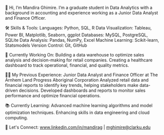 👋 Hi, I’m Mandira Ghimire. I’m a graduate student in Data Analytics with a background in accounting and experience working as a Junior Data Analyst and Finance Officer. 

🛠️ Skills & Tools:
Languages: Python, SQL, R
Data Visualization: Tableau, Power BI, Matplotlib, Seaborn, ggplot
Databases: MySQL, PostgreSQL, SQLite
Data Analysis: Pandas, NumPy, Excel
Machine Learning: Scikit-learn, Statsmodels
Version Control: Git, GitHub

🌱 Currently Working On:
Building a data warehouse to optimize sales analysis and decision-making for retail companies.
Creating a healthcare dashboard to track operational, financial, and quality metrics.

👩‍💻 My Previous Experience:
Junior Data Analyst and Finance Officer at The Arnhem Land Progress Aboriginal Corporation
Analyzed retail data and financial reports to identify key trends, helping stakeholders make data-driven decisions.
Developed dashboards and reports to monitor sales performance and optimize financial operations.

📚 Currently Learning:
Advanced machine learning algorithms and model optimization techniques.
Enhancing skills in data engineering and cloud computing.

💬 Let's Connect:
www.linkedin.com/in/mandirag | 
mghimire@clarku.edu






<!---
mandiragh/mandiragh is a ✨ special ✨ repository because its `README.md` (this file) appears on your GitHub profile.
You can click the Preview link to take a look at your changes.
--->
